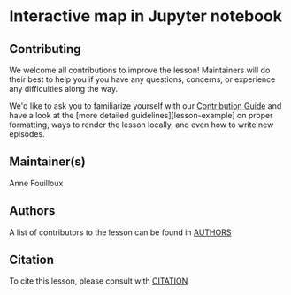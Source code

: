 # Interactive map in Jupyter notebook

## Contributing

We welcome all contributions to improve the lesson! Maintainers will do their best to help you if you have any
questions, concerns, or experience any difficulties along the way.

We'd like to ask you to familiarize yourself with our [Contribution Guide](CONTRIBUTING.md) and have a look at
the [more detailed guidelines][lesson-example] on proper formatting, ways to render the lesson locally, and even
how to write new episodes.

## Maintainer(s)

Anne Fouilloux

## Authors

A list of contributors to the lesson can be found in [AUTHORS](AUTHORS)

## Citation

To cite this lesson, please consult with [CITATION](CITATION)

